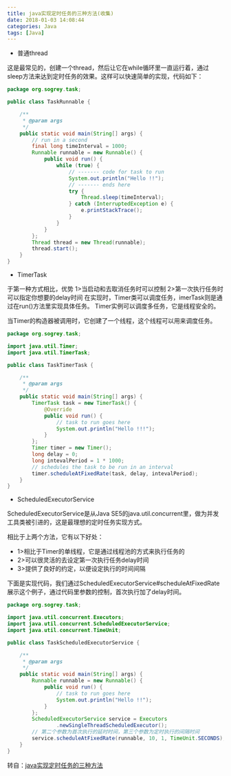 ```yaml
---
title: java实现定时任务的三种方法(收集)
date: 2018-01-03 14:08:44
categories: Java
tags: [Java]
---
```


* 普通thread 

这是最常见的，创建一个thread，然后让它在while循环里一直运行着，通过sleep方法来达到定时任务的效果。这样可以快速简单的实现，代码如下： 

``` java
package org.sogrey.task;

public class TaskRunnable {

	/**
	 * @param args
	 */
	public static void main(String[] args) {
        // run in a second  
        final long timeInterval = 1000;  
        Runnable runnable = new Runnable() {  
            public void run() {  
                while (true) {  
                    // ------- code for task to run  
                    System.out.println("Hello !!");  
                    // ------- ends here  
                    try {  
                        Thread.sleep(timeInterval);  
                    } catch (InterruptedException e) {  
                        e.printStackTrace();  
                    }  
                }  
            }  
        };  
        Thread thread = new Thread(runnable);  
        thread.start();  
	}
}

```
<!-- more -->

* TimerTask 

  
 于第一种方式相比，优势 1>当启动和去取消任务时可以控制 2>第一次执行任务时可以指定你想要的delay时间  在实现时，Timer类可以调度任务，imerTask则是通过在run()方法里实现具体任务。 Timer实例可以调度多任务，它是线程安全的。

 当Timer的构造器被调用时，它创建了一个线程，这个线程可以用来调度任务。

``` java
package org.sogrey.task;

import java.util.Timer;
import java.util.TimerTask;

public class TaskTimerTask {

	/**
	 * @param args
	 */
	public static void main(String[] args) {
		TimerTask task = new TimerTask() {  
            @Override  
            public void run() {  
                // task to run goes here  
                System.out.println("Hello !!!");  
            }  
        };  
        Timer timer = new Timer();  
        long delay = 0;  
        long intevalPeriod = 1 * 1000;  
        // schedules the task to be run in an interval  
        timer.scheduleAtFixedRate(task, delay, intevalPeriod);  
	}
}
```

* ScheduledExecutorService

ScheduledExecutorService是从Java SE5的java.util.concurrent里，做为并发工具类被引进的，这是最理想的定时任务实现方式。  

相比于上两个方法，它有以下好处：
 
 - 1>相比于Timer的单线程，它是通过线程池的方式来执行任务的  
 - 2>可以很灵活的去设定第一次执行任务delay时间 
 - 3>提供了良好的约定，以便设定执行的时间间隔 

下面是实现代码，我们通过ScheduledExecutorService#scheduleAtFixedRate展示这个例子，通过代码里参数的控制，首次执行加了delay时间。

``` java
package org.sogrey.task;

import java.util.concurrent.Executors;
import java.util.concurrent.ScheduledExecutorService;
import java.util.concurrent.TimeUnit;

public class TaskScheduledExecutorService {

	/**
	 * @param args
	 */
	public static void main(String[] args) {
		Runnable runnable = new Runnable() {  
            public void run() {  
                // task to run goes here  
                System.out.println("Hello !!");  
            }  
        };  
        ScheduledExecutorService service = Executors  
                .newSingleThreadScheduledExecutor();  
        // 第二个参数为首次执行的延时时间，第三个参数为定时执行的间隔时间  
        service.scheduleAtFixedRate(runnable, 10, 1, TimeUnit.SECONDS);  
	}
}
```

转自：[java实现定时任务的三种方法](http://blog.csdn.net/haorengoodman/article/details/23281343/)